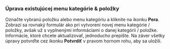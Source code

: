### Úprava existujúcej menu kategórie & položky

Označte vybranú položku alebo menu kategóriu a kliknite na ikonku **Pera**. Zobrazí sa rovnaký formulár ako pri vytvorení novej menu kategórie \/ položky, avšak už s vyplnenými informáciami o danej kategórii \/ položke. Informácie, ktoré chcete aktualizovať, jednoducho prepíšte. Na záver všetky úpravy potvrďte cez ikonku **Potvrdiť** v pravom hornom rohu, aby sa uložili.

